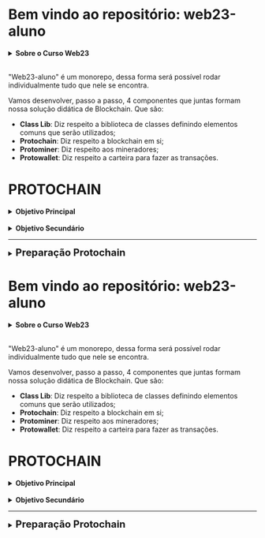 # Bem vindo ao repositório: web23-aluno

<details>
    <summary>
        <strong>Sobre o Curso Web23</strong>
    </summary>
    <p style="margin-left: 20px;">
        Todo material aqui disponível faz parte do <strong>Módulo 01: Blockchain</strong> do curso de <strong>Web23</strong> do professor <strong>Luiz Tools</strong>. Você pode encontrar este e outros <a href="https://cursos.luiztools.com.br/">aqui</a>.
    </p>
</details>

<br>

"Web23-aluno" é um monorepo, dessa forma será possível rodar individualmente tudo que nele se encontra.

Vamos desenvolver, passo a passo, 4 componentes que juntas formam nossa solução didática de Blockchain. Que são:

- **Class Lib**: Diz respeito a biblioteca de classes definindo elementos comuns que serão utilizados;
- **Protochain**: Diz respeito a blockchain em si;
- **Protominer**: Diz respeito aos mineradores;
- **Protowallet**: Diz respeito a carteira para fazer as transações.

# PROTOCHAIN

<details>
    <summary>
        <strong>Objetivo Principal</strong>
    </summary>
    <p style="margin-left:20px"> Protótipo didático de blockchain centralizada para fins de estudo da cadeia de blocos, livro-razão, mineração, criptografia e carteiras baseadas em Bitcoin.</p>
</details>

<br>

<details>
    <summary>
        <strong>Objetivo Secundário</strong>
    </summary>
    <div style="margin-left:20px">
        <p>Obtenção de conhecimentos sobre Orientação à Objetos, TypeScript/tipagem, teste automatizados (Jest), mocking, aplicações utilitárias de console e mais.</p>
        <p>Também reforçaremos lógica de programação e conceitos de webserver.</p>
    </div>
</details>

---

<details>
    <summary>
        <span style="font-size: 20px; font-weight: bold;">Preparação Protochain</span>
    </summary>

<div style="margin-left:20px">
    <p>Antes de começarmos o projeto devemos antes entender um pouco como funciona o Typescript. Então, caso você nunca tenha trabalhado com ele, não se preocupe, nós iremos trabalhar de forma bem detalhada.</p>
    <p><strong>nota</strong>: Antes de mais nada você deve criar a pasta "protochain", em seguida entre nela e siga os próximos passos.</p>
</div>

1. Iniciar um projeto node.

    ~~~bash
    npm init -y
    ~~~

    > "-y" (ou "--yes") é uma __flag__ que aceita automaticamente todas as perguntas interativas durante a execução do comando "npm init". 

2. Instalar o typescript nesse projeto

    ~~~bash
    npm i -D typescript
    ~~~

    > "i" (ou "--install") indica que você está instalando um pacote NPM.

    > "-D" (ou "--save-dev") indica que o pacote será salvo como dependência de desenvolvimento no arquivo "package.json"

3. Inicializar o typescript nesse projeto

    ~~~bash
    npx tsc --init
    ~~~

    > quando você executa o comando "npx tsc --init", o utilitário __npx__ executa o compilador do TypeScript _tsc__ e passa a opção __--init__ para criar um arquivo de configuração "tsconfig.json" no diretório atual.

4) Alterações no "tsconfig.json"

    ~~~json
        "rootDir": "./src/"
        "moduleResolution": "node10"
        "outDir": "./dist/"
    ~~~

    > __"rootDir"__: Indica o diretório raiz onde o TypeScript busca seus arquivos fontes. Na sua configuração, o valor "

    > __"outDir"__: Determina o diretório onde os arquivos gerados pela compilação do TypeScript serão salvos.

    __nota:__ É importante lembrar que o código _**TypeScript**_ que você escreve em "src" não é o mesmo que será usado em produção "dist". Antes de implantar o código, é necessário __transpilá-lo para JavaScript__. Para fazer isso, execute o comando __"npx tsc"__ na raiz do projeto.

5. Criar script de compilação
    1. Em "scripts" do arquivo "packge.json":

        ~~~json
        "scripts": {
            "compile": "npx tsc"
        },
        ~~~

    2. No terminal faça:

        ~~~bash
        npm rum compile
        ~~~

6. Rodando o projeto
    1. Em "scripts" do arquivo "packge.json":

        ~~~json
        "scripts": {
            "start": "node ./dist/blockchain.js"
        },
        ~~~
        > lebre-se que em produção temos que rodar o projeto em _**JavaScript**_

    2. No terminal faça:

        ~~~bash
        npm rum start
        ~~~
</details>

# Bem vindo ao repositório: web23-aluno

<details>
    <summary>
        <strong>Sobre o Curso Web23</strong>
    </summary>
    <p style="margin-left: 20px;">
        Todo material aqui disponível faz parte do <strong>Módulo 01: Blockchain</strong> do curso de <strong>Web23</strong> do professor <strong>Luiz Tools</strong>. Você pode encontrar este e outros <a href="https://cursos.luiztools.com.br/">aqui</a>.
    </p>
</details>

<br>

"Web23-aluno" é um monorepo, dessa forma será possível rodar individualmente tudo que nele se encontra.

Vamos desenvolver, passo a passo, 4 componentes que juntas formam nossa solução didática de Blockchain. Que são:

- **Class Lib**: Diz respeito a biblioteca de classes definindo elementos comuns que serão utilizados;
- **Protochain**: Diz respeito a blockchain em si;
- **Protominer**: Diz respeito aos mineradores;
- **Protowallet**: Diz respeito a carteira para fazer as transações.

# PROTOCHAIN

<details>
    <summary>
        <strong>Objetivo Principal</strong>
    </summary>
    <p style="margin-left:20px"> Protótipo didático de blockchain centralizada para fins de estudo da cadeia de blocos, livro-razão, mineração, criptografia e carteiras baseadas em Bitcoin.</p>
</details>

<br>

<details>
    <summary>
        <strong>Objetivo Secundário</strong>
    </summary>
    <div style="margin-left:20px">
        <p>Obtenção de conhecimentos sobre Orientação à Objetos, TypeScript/tipagem, teste automatizados (Jest), mocking, aplicações utilitárias de console e mais.</p>
        <p>Também reforçaremos lógica de programação e conceitos de webserver.</p>
    </div>
</details>

---

<details>
    <summary>
        <span style="font-size: 20px; font-weight: bold;">Preparação Protochain</span>
    </summary>

<div style="margin-left:20px">
    <p>Antes de começarmos o projeto devemos antes entender um pouco como funciona o Typescript. Então, caso você nunca tenha trabalhado com ele, não se preocupe, nós iremos trabalhar de forma bem detalhada.</p>
    <p><strong>nota</strong>: Antes de mais nada você deve criar a pasta "protochain", em seguida entre nela e siga os próximos passos.</p>
</div>

1. Iniciar um projeto node.

    ~~~bash
    npm init -y
    ~~~

    > "-y" (ou "--yes") é uma __flag__ que aceita automaticamente todas as perguntas interativas durante a execução do comando "npm init". 

2. Instalar o typescript nesse projeto

    ~~~bash
    npm i -D typescript
    ~~~

    > "i" (ou "--install") indica que você está instalando um pacote NPM.

    > "-D" (ou "--save-dev") indica que o pacote será salvo como dependência de desenvolvimento no arquivo "package.json"

3. Inicializar o typescript nesse projeto

    ~~~bash
    npx tsc --init
    ~~~

    > quando você executa o comando "npx tsc --init", o utilitário __npx__ executa o compilador do TypeScript _tsc__ e passa a opção __--init__ para criar um arquivo de configuração "tsconfig.json" no diretório atual.

4) Alterações no "tsconfig.json"

    ~~~json
        "rootDir": "./src/"
        "moduleResolution": "node10"
        "outDir": "./dist/"
    ~~~

    > __"rootDir"__: Indica o diretório raiz onde o TypeScript busca seus arquivos fontes. Na sua configuração, o valor "

    > __"outDir"__: Determina o diretório onde os arquivos gerados pela compilação do TypeScript serão salvos.

    __nota:__ É importante lembrar que o código _**TypeScript**_ que você escreve em "src" não é o mesmo que será usado em produção "dist". Antes de implantar o código, é necessário __transpilá-lo para JavaScript__. Para fazer isso, execute o comando __"npx tsc"__ na raiz do projeto.

5. Criar script de compilação
    1. Em "scripts" do arquivo "packge.json":

        ~~~json
        "scripts": {
            "compile": "npx tsc"
        },
        ~~~

    2. No terminal faça:

        ~~~bash
        npm rum compile
        ~~~

6. Rodando o projeto
    1. Em "scripts" do arquivo "packge.json":

        ~~~json
        "scripts": {
            "start": "node ./dist/blockchain.js"
        },
        ~~~
        > lebre-se que em produção temos que rodar o projeto em _**JavaScript**_

    2. No terminal faça:

        ~~~bash
        npm rum start
        ~~~

7. Usando o ts-node
    1. Utilizando ts-node, você pode executar códigos TypeScript sem precisar antecipadamente compilá-los.
        ~~~bash
        npm i -D ts-node
        ~~~
    2. Após instá-lo você pode fazer uso da seguinte forma:
        ~~~bash
        npx ts-node [caminho do arquivo]
        ~~~

8. ts-node + nodemon
    1. Com o nodemon conseguiremos reiniciar automaticamente a aplicação sempre que for detectado alguma alterações nos arquivos.
        ~~~bash
        npm i -D ts-node
        ~~~
    2. Vamos criar um script para iniciar o monitoramento
        ~~~json
        "scripts": {
            ...
            "dev": "npx nodemon --watch ./src --exec 'npx ts-node ./src/blockchain.ts' -e ts"
        },
        ~~~
        > `npx nodemon`: inicia o servidor de desenvolvimento nodemon.

        >`--watch ./src`: monitora o diretório ./src para alterações.

        >`--exec 'npx ts-node ./src/blockchain.ts'`: executa o arquivo ./src/blockchain.ts usando o ts-node sempre que houver uma alteração.

        >`-e ts`: monitora apenas arquivos com a extensão .ts.`

        <strong>nota:</strong> por hora só temos o arquivo `blockchain.ts`, por isso estamos fazendo os scripts baseados nele.
    3. Agora, no terminal:
        ~~~bash
        npm run dev
        ~~~
    
    
</details>

